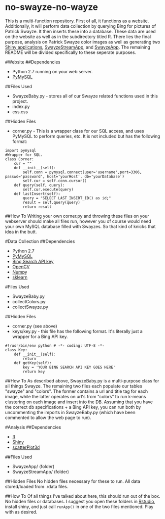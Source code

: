 no-swayze-no-wayze
==================
This is a multi-function repository. First of all, it functions as a [website](http://www.ahubers.com/no-swayze-no-wayze). Additionally, it will perform data collection by querying Bing for pictures of Patrick Swayze. It then inserts these into a database. These data are used on the website as well as in the subdirectory titled R. There lies the final purpose, analysis on Patrick Swayze color images as well as generating two [Shiny applications](http://shiny.rstudio.com/), [SwayzeStreamApp](http://swayzeallthewayze.shinyapps.io/SwayzeStreamApp), and [SwayzeApp](http://swayzeallthewayze.shinyapps.io/SwayzeApp).  The remaining README will be divided specifically to these seperate purposes.

#Website
##Dependencies
* Python 2.7 running on your web server.
* [PyMySQL](https://github.com/PyMySQL/PyMySQL)

##Files Used
* SwayzeBaby.py - stores all of our Swayze related functions used in this project.
* index.py
* css.css

##Hidden Files
* corner.py - This is a wrapper class for our SQL access, and uses PyMySQL to perform queries, etc. It is not included but has the following format:
```
import pymysql
#Wrapper for SQL.
class Corner:
	cur = ""
	def __init__(self):
		self.conn = pymysql.connect(user='username',port=3306, passwd='password', host='yourHost', db='yourDatabase')
		self.cur = self.conn.cursor()
	def query(self, query):
		self.cur.execute(query)
	def lastInsert(self):
		query = "SELECT LAST_INSERT_ID() as id;"
		result = self.query(query)
		return result

```

##How To
Writing your own corner.py and throwing these files on your webserver should make all files run, however you of course would need your own MySQL database filled with Swayzes. So that kind of knicks that idea in the butt.


#Data Collection
##Dependencies
* Python 2.7
* [PyMySQL](https://github.com/PyMySQL/PyMySQL)
* [Bing Search API key](http://datamarket.azure.com/dataset/bing/search)
* [OpenCV](http://opencv.org/)
* [Numpy](http://www.numpy.org/)
* [sklearn](http://scikit-learn.org/stable/)

#Files Used
* SwayzeBaby.py
* collectColors.py
* collectSwayze.py

##Hidden Files
* corner.py (see above)
* keys/key.py - this file has the following format. It's literally just a wrapper for a Bing API key.
```
#!/usr/bin/env python # -*- coding: UTF-8 -*-
class Key:
	def __init__(self):
		return
	def getKey(self):
		key = 'YOUR BING SEARCH API KEY GOES HERE'
		return key
```

##How To
As described above, SwayzeBaby.py is a multi-purpose class for all things Swayze. The remaining two files each populate our tables "swayze"  and "colors". The former contains a url and title tag for each image, while the latter operates on url's from "colors" to run k-means clustering on each image and insert into the DB. Assuming that you have the correct db specifications + a Bing API key, you can run both by uncommenting the imports in SwayzeBaby.py (which have been commented to allow the web page to run).

#Analysis
##Dependencies
* [R](http://www.r-project.org/)
* [Shiny](http://shiny.rstudio.com/)
* [scatterPlot3d](http://cran.r-project.org/web/packages/scatterplot3d/index.html)

##Files Used
* SwayzeApp/ (folder)
* SwayzeStreamApp/ (folder)

##Hidden Files
No hidden files necessary for these to run. All data stored/loaded from .rdata files. 

##How To
Of all things I've talked about here, this should run out of the box. No hidden files or databases. I suggest you open these folders in [Rstudio](http://www.rstudio.com/), install shiny, and just call `runApp()` in one of the two files mentioned. Play with as desired.
